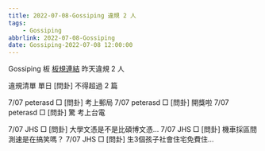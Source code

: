 ```yaml
---
title: 2022-07-08-Gossiping 違規 2 人
tags:
    - Gossiping
abbrlink: 2022-07-08-Gossiping
date: Gossiping-2022-07-08 12:00:00
---
```

Gossiping 板 [板規連結](https://www.ptt.cc/bbs/Gossiping/M.1637425085.A.07D.html)
昨天違規 2 人
<!-- more -->

違規清單
單日 [問卦] 不得超過 2 篇

7/07 peterasd □ [問卦] 考上郵局
7/07 peterasd □ [問卦] 開獎啦
7/07 peterasd □ [問卦] 驚 考上台電

7/07 JHS □ [問卦] 大學文憑是不是比碩博文憑…
7/07 JHS □ [問卦] 機車採區間測速是在搞笑嗎？
7/07 JHS □ [問卦] 生3個孩子社會住宅免費住…